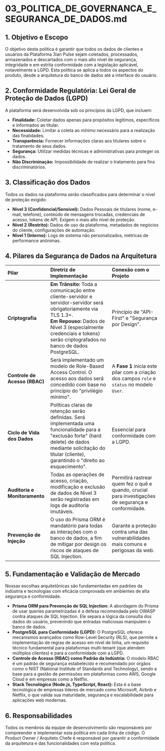 # 03_POLITICA_DE_GOVERNANCA_E_SEGURANCA_DE_DADOS.md

## 1. Objetivo e Escopo

O objetivo desta política é garantir que todos os dados de clientes e usuários
da Plataforma 3ian Pulse sejam coletados, processados, armazenados e descartados
com o mais alto nível de segurança, integridade e em estrita conformidade com a
legislação aplicável, notavelmente a LGPD. Esta política se aplica a todos os
aspectos do produto, desde a arquitetura do banco de dados até a interface do
usuário.

## 2. Conformidade Regulatória: Lei Geral de Proteção de Dados (LGPD)

A plataforma será desenvolvida sob os princípios da LGPD, que incluem:

- **Finalidade:** Coletar dados apenas para propósitos legítimos, específicos e
  informados ao titular.
- **Necessidade:** Limitar a coleta ao mínimo necessário para a realização das
  finalidades.
- **Transparência:** Fornecer informações claras aos titulares sobre o
  tratamento de seus dados.
- **Segurança:** Utilizar medidas técnicas e administrativas para proteger os
  dados.
- **Não Discriminação:** Impossibilidade de realizar o tratamento para fins
  discriminatórios.

## 3. Classificação dos Dados

Todos os dados na plataforma serão classificados para determinar o nível de
proteção exigido:

- **Nível 3 (Confidencial/Sensível):** Dados Pessoais de titulares (nome,
  e-mail, telefone), conteúdo de mensagens trocadas, credenciais de acesso,
  tokens de API. Exigem o mais alto nível de proteção.
- **Nível 2 (Restrito):** Dados de uso da plataforma, metadados de negócios do
  cliente, configurações de automação.
- **Nível 1 (Interno):** Logs de sistema não personalizados, métricas de
  performance anônimas.

## 4. Pilares da Segurança de Dados na Arquitetura

| Pilar                         | Diretriz de Implementação                                                                                                                                                                                                                        | Conexão com o Projeto                                                                               |
| :---------------------------- | :----------------------------------------------------------------------------------------------------------------------------------------------------------------------------------------------------------------------------------------------- | :-------------------------------------------------------------------------------------------------- |
| **Criptografia**              | **Em Trânsito:** Toda a comunicação entre cliente-servidor e servidor-servidor será obrigatoriamente via TLS 1.3+. <br> **Em Repouso:** Dados de Nível 3 (especialmente credenciais e tokens) serão criptografados no banco de dados PostgreSQL. | Princípio de "API-First" e "Segurança por Design".                                                  |
| **Controle de Acesso (RBAC)** | Será implementado um modelo de Role-Based Access Control. O acesso aos dados será concedido com base no princípio do "privilégio mínimo".                                                                                                        | A **Fase 1** inicia este pilar com a criação dos campos `role` e `status` no modelo `User`.         |
| **Ciclo de Vida dos Dados**   | Políticas claras de retenção serão definidas. Será implementada uma funcionalidade para a "exclusão forte" (hard delete) de dados mediante solicitação do titular (cliente), garantindo o "direito ao esquecimento".                             | Essencial para conformidade com a LGPD.                                                             |
| **Auditoria e Monitoramento** | Todas as operações de acesso, criação, modificação e exclusão de dados de Nível 3 serão registradas em logs de auditoria imutáveis.                                                                                                              | Permitirá rastrear quem fez o quê e quando, crucial para investigações de segurança e conformidade. |
| **Prevenção de Injeção**      | O uso do Prisma ORM é mandatório para todas as interações com o banco de dados, a fim de mitigar por design os riscos de ataques de SQL Injection.                                                                                               | Garante a proteção contra uma das vulnerabilidades mais comuns e perigosas da web.                  |

## 5. Fundamentação e Validação de Mercado

Nossas escolhas arquitetônicas são fundamentadas em padrões da indústria e
tecnologias com eficácia comprovada em ambientes de alta segurança e
conformidade.

- **Prisma ORM para Prevenção de SQL Injection:** A abordagem do Prisma de usar
  queries parametrizadas é a defesa recomendada pelo OWASP contra ataques de SQL
  Injection. Ele separa a lógica da consulta dos dados do usuário, prevenindo
  que entradas maliciosas manipulem o banco de dados.
- **PostgreSQL para Conformidade (LGPD):** O PostgreSQL oferece mecanismos
  avançados como Row-Level Security (RLS), que permite a implementação de regras
  de acesso em nível de linha, um requisito técnico fundamental para plataformas
  multi-tenant (que atendem múltiplos clientes) e para a conformidade com a
  LGPD.
- **Controle de Acesso (RBAC) como Padrão da Indústria:** O modelo RBAC é um
  padrão de segurança estabelecido e recomendado por órgãos como o NIST
  (National Institute of Standards and Technology), sendo a base para a gestão
  de permissões em plataformas como AWS, Google Cloud e em empresas como a
  Netflix.
- **Stack Tecnológico (Node.js, TypeScript, React):** Esta é a base tecnológica
  de empresas líderes de mercado como Microsoft, Airbnb e Netflix, o que valida
  sua maturidade, segurança e escalabilidade para aplicações web modernas.

## 6. Responsabilidades

Todos os membros da equipe de desenvolvimento são responsáveis por compreender e
implementar esta política em cada linha de código. O Product Owner / Arquiteto
Chefe é responsável por garantir a conformidade da arquitetura e das
funcionalidades com esta política.
